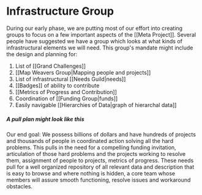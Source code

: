 # Infrastructure Group
During our early phase, we are putting most of our effort into creating groups to focus on a few important aspects of the [[Meta Project]]. Several people have suggested we have a group which looks at what kinds of infrastructural elements we will need. This group's mandate might include the design and planning for:

1. List of [[Grand Challenges]]  
2. [[Map Weavers Group|Mapping people and projects]]  
3. List of infrastructural [[Needs Guild|needs]]  
4. [[Badges]] of ability to contribute  
5. [[Metrics of Progress and Contribution]]  
6. Coordination of [[Funding Group|funds]]  
7. Easily navigable [[Hierarchies of Data|graph of hierarchal data]]  

##### A pull plan might look like this
Our end goal: We possess billions of dollars and have hundreds of projects and thousands of people in coordinated action solving all the hard problems. This pulls in the need for a compelling funding invitation, articulation of those hard problems and the projects working to resolve them, assignment of people to projects, metrics of progress. These needs pull for a well organized repository of all relevant data and description that is easy to browse and where nothing is hidden, a core team whose members will assure smooth functioning, resolve issues and workaround obstacles. 